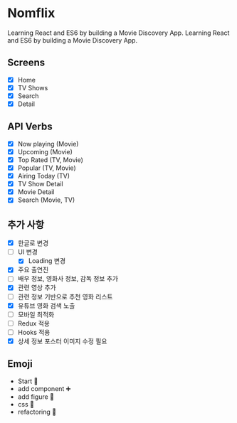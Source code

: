 # Nomflix

Learning React and ES6 by building a Movie Discovery App. Learning React and ES6 by building a Movie Discovery App.

## Screens

- [x] Home
- [x] TV Shows
- [x] Search
- [x] Detail

## API Verbs

- [x] Now playing (Movie)
- [x] Upcoming (Movie)
- [x] Top Rated (TV, Movie)
- [x] Popular (TV, Movie)
- [x] Airing Today (TV)
- [x] TV Show Detail
- [x] Movie Detail
- [x] Search (Movie, TV)

## 추가 사항

- [x] 한글로 변경
- [ ] UI 변경
  - [x] Loading 변경
- [x] 주요 출연진
- [ ] 배우 정보, 영화사 정보, 감독 정보 추가
- [x] 관련 영상 추가
- [ ] 관련 정보 기반으로 추천 영화 리스트
- [x] 유튜브 영화 검색 노출
- [ ] 모바일 최적화
- [ ] Redux 적용
- [ ] Hooks 적용
- [x] 상세 정보 포스터 이미지 수정 필요

## Emoji

- Start :rocket:
- add component :heavy_plus_sign:
- add figure :deciduous_tree:
- css :art:
- refactoring :wrench:
